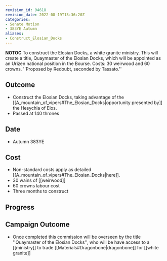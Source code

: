 ```yaml
---
revision_id: 94618
revision_date: 2022-08-19T13:36:20Z
categories:
- Senate Motion
- 383YE Autumn
aliases:
- Construct_Elosian_Docks
---
```



__NOTOC__
 To construct the Elosian Docks, a white granite ministry. This will create a title, Quaymaster of the Elosian Docks, which will be appointed as an Urizen national position in the Bourse. Costs: 30 weirwood and 60 crowns.
''Proposed by Redoubt, seconded by Tassato.''

## Outcome
* Construct the Elosian Docks, taking advantage of the [[A_mountain_of_vipers#The_Elosian_Docks|opportunity presented by]] the Hesychia of Elos.
* Passed at 140 thrones
## Date
* Autumn 383YE
## Cost
* Non-standard costs apply as detailed [[A_mountain_of_vipers#The_Elosian_Docks|here]].
* 30 wains of [[weirwood]]
* 60 crowns labour cost
* Three months to construct
## Progress


## Campaign Outcome
* Once completed this commission will be overseen by the title ''Quaymaster of the Elosian Docks'', who will be have access to a [[ministry]] to trade [[Materials#Dragonbone|dragonbone]] for [[white granite]]
